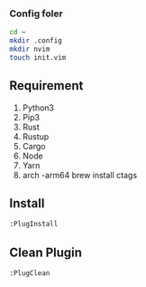 ### Config foler
```sh
cd ~
mkdir .config
mkdir nvim
touch init.vim
```

## Requirement
1. Python3
2. Pip3
3. Rust
4. Rustup
5. Cargo
6. Node
7. Yarn
8. arch -arm64 brew install ctags

## Install 
```sh
:PlugInstall
```

## Clean Plugin
```sh
:PlugClean
```
